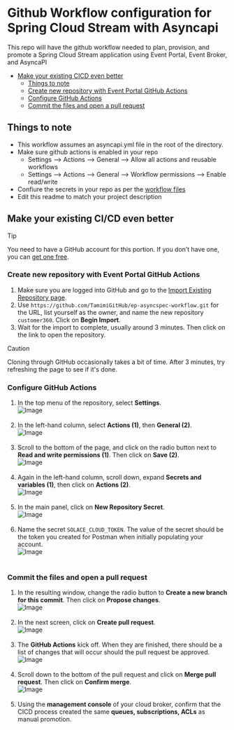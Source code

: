 # Github Workflow configuration for Spring Cloud Stream with Asyncapi 
This repo will have the github workflow needed to plan, provision, and promote a Spring Cloud Stream application using Event Portal, Event Broker, and AsyncaPI 

- [Make your existing CICD even better](#make-your-existing-cicd-even-better)
  - [Things to note](#things-to-note)
  - [Create new repository with Event Portal GitHub Actions](#create-new-repository-with-event-portal-github-actions)
  - [Configure GitHub Actions](#configure-github-actions)
  - [Commit the files and open a pull request](#commit-the-files-and-open-a-pull-request)

## Things to note
- This workflow assumes an asyncapi.yml file in the root of the directory.
- Make sure github actions is enabled in your repo
  - Settings --> Actions --> General --> Allow all actions and reusable workflows
  - Settings --> Actions --> General --> Workflow permissions --> Enable read/write
- Confiure the secrets in your repo as per the [workflow files](.github/workflows)
- Edit this readme to match your project description

## Make your existing CI/CD even better

> [!TIP]  
> You need to have a GitHub account for this portion. If you don’t have one, you can [get one free](https://github.com/signup). 

### Create new repository with Event Portal GitHub Actions
1. Make sure you are logged into GitHub and go to the [Import Existing Repository page](https://github.com/new/import). 
2. Use `https://github.com/TamimiGitHub/ep-asyncspec-workflow.git` for the URL, list yourself as the owner, and name the new repository `customer360`. Click on **Begin Import**.
3. Wait for the import to complete, usually around 3 minutes. Then click on the link to open the repository.

> [!CAUTION]  
> Cloning through GitHub occasionally takes a bit of time. After 3 minutes, try refreshing the page to see if it's done.

### Configure GitHub Actions
1. In the top menu of the repository, select **Settings**.<br>![Image](img/52.png)<br><br>
2. In the left-hand column, select **Actions (1)**, then **General (2)**.<br>![Image](img/53.png)<br><br>
3. Scroll to the bottom of the page, and click on the radio button next to **Read and write permissions (1)**. Then click on **Save (2)**.<br>![Image](img/54.png)<br><br>
4. Again in the left-hand column, scroll down, expand **Secrets and variables (1)**, then click on **Actions (2)**.<br>![Image](img/55.png)<br><br>
5. In the main panel, click on **New Repository Secret**.<br>![Image](img/56.png)<br><br>
6. Name the secret `SOLACE_CLOUD_TOKEN`. The value of the secret should be the token you created for Postman when initially populating your account.<br>![Image](img/57.png)<br><br>

### Commit the files and open a pull request
1. In the resulting window, change the radio button to **Create a new branch for this commit**. Then click on **Propose changes**.<br>![Image](img/61.png)<br><br>
2. In the next screen, click on **Create pull request**.<br>![Image](img/62.png)<br><br>
3. The **GitHub Actions** kick off. When they are finished, there should be a list of changes that will occur should the pull request be approved.<br>![Image](img/63.png)<br><br>
4. Scroll down to the bottom of the pull request and click on **Merge pull request**. Then click on **Confirm merge**.<br>![Image](img/64.png)<br><br>
5. Using the **management console** of your cloud broker, confirm that the CICD process created the same **queues, subscriptions, ACLs** as manual promotion.
